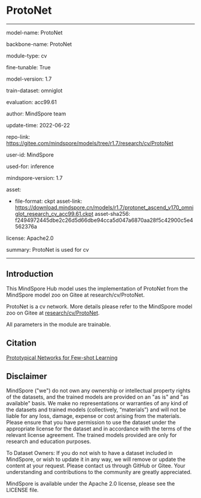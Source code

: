 # ProtoNet

---

model-name: ProtoNet

backbone-name: ProtoNet

module-type: cv

fine-tunable: True

model-version: 1.7

train-dataset: omniglot

evaluation: acc99.61

author: MindSpore team

update-time: 2022-06-22

repo-link: <https://gitee.com/mindspore/models/tree/r1.7/research/cv/ProtoNet>

user-id: MindSpore

used-for: inference

mindspore-version: 1.7

asset:

-
    file-format: ckpt
    asset-link: <https://download.mindspore.cn/models/r1.7/protonet_ascend_v170_omniglot_research_cv_acc99.61.ckpt>
    asset-sha256: f2494972445dbe2c26d5d66dbe94cca5d047a6870aa28f5c42900c5e4562376a

license: Apache2.0

summary: ProtoNet is used for cv

---

## Introduction

This MindSpore Hub model uses the implementation of ProtoNet from the MindSpore model zoo on Gitee at research/cv/ProtoNet.

ProtoNet is a cv network. More details please refer to the MindSpore model zoo on Gitee at [research/cv/ProtoNet](https://gitee.com/mindspore/models/blob/r1.7/research/cv/ProtoNet/README.md).

All parameters in the module are trainable.

## Citation

[Prototypical Networks for Few-shot Learning](https://arxiv.org/abs/1703.05175)

## Disclaimer

MindSpore ("we") do not own any ownership or intellectual property rights of the datasets, and the trained models are provided on an "as is" and "as available" basis. We make no representations or warranties of any kind of the datasets and trained models (collectively, “materials”) and will not be liable for any loss, damage, expense or cost arising from the materials. Please ensure that you have permission to use the dataset under the appropriate license for the dataset and in accordance with the terms of the relevant license agreement. The trained models provided are only for research and education purposes.

To Dataset Owners: If you do not wish to have a dataset included in MindSpore, or wish to update it in any way, we will remove or update the content at your request. Please contact us through GitHub or Gitee. Your understanding and contributions to the community are greatly appreciated.

MindSpore is available under the Apache 2.0 license, please see the LICENSE file.

